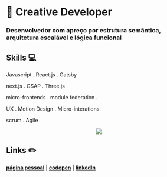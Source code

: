 # :city_sunset: Creative Developer

### Desenvolvedor com apreço por estrutura semântica, arquitetura escalável e lógica funcional 

## Skills 💻

Javascript . React.js . Gatsby

next.js . GSAP . Three.js

micro-frontends . module federation .

UX . Motion Design . Micro-interations

scrum . Agile

<p align='center'>
  <img align='center' src="https://media3.giphy.com/media/lRulEEfqNuQVeDRS5z/giphy.gif?cid=ecf05e476ca8a75fbd6ac49a74f5b6100689b7734cd52a9c&rid=giphy.gif">
<p/>


## Links :pencil2:

[**página pessoal**](https://baltazarparra.github.io/) | [**codepen**](https://codepen.io/baltazarparra) | [**linkedIn**](https://www.linkedin.com/in/baltazarparra/)
